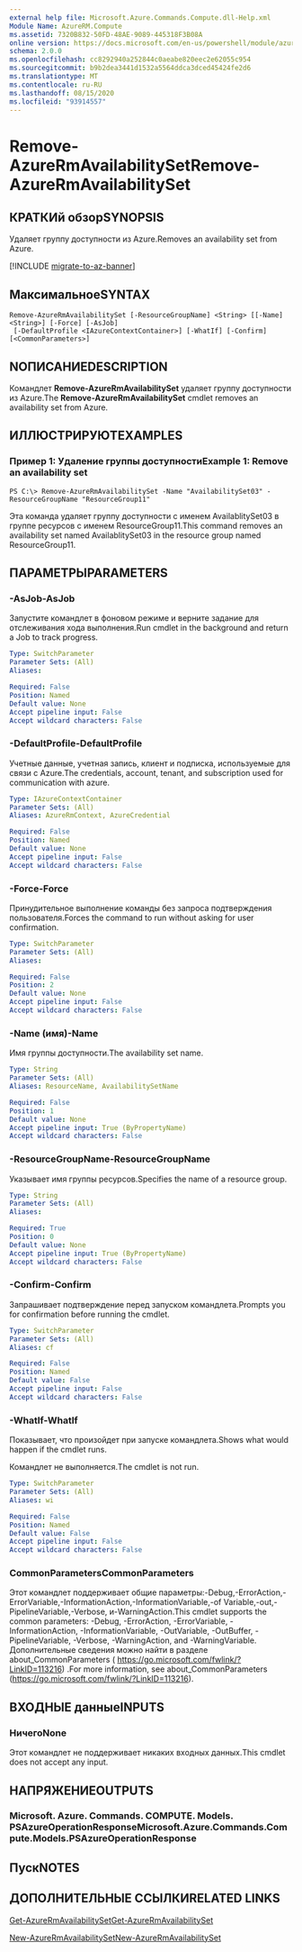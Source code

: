 ```yaml
---
external help file: Microsoft.Azure.Commands.Compute.dll-Help.xml
Module Name: AzureRM.Compute
ms.assetid: 7320B832-50FD-48AE-9089-445318F3B08A
online version: https://docs.microsoft.com/en-us/powershell/module/azurerm.compute/remove-azurermavailabilityset
schema: 2.0.0
ms.openlocfilehash: cc8292940a252844c0aeabe820eec2e62055c954
ms.sourcegitcommit: b9b2dea3441d1532a5564ddca3dced45424fe2d6
ms.translationtype: MT
ms.contentlocale: ru-RU
ms.lasthandoff: 08/15/2020
ms.locfileid: "93914557"
---
```

# <span data-ttu-id="fb4bc-101">Remove-AzureRmAvailabilitySet</span><span class="sxs-lookup"><span data-stu-id="fb4bc-101">Remove-AzureRmAvailabilitySet</span></span>

## <span data-ttu-id="fb4bc-102">КРАТКИй обзор</span><span class="sxs-lookup"><span data-stu-id="fb4bc-102">SYNOPSIS</span></span>
<span data-ttu-id="fb4bc-103">Удаляет группу доступности из Azure.</span><span class="sxs-lookup"><span data-stu-id="fb4bc-103">Removes an availability set from Azure.</span></span>

[!INCLUDE [migrate-to-az-banner](../../includes/migrate-to-az-banner.md)]

## <span data-ttu-id="fb4bc-104">Максимальное</span><span class="sxs-lookup"><span data-stu-id="fb4bc-104">SYNTAX</span></span>

```
Remove-AzureRmAvailabilitySet [-ResourceGroupName] <String> [[-Name] <String>] [-Force] [-AsJob]
 [-DefaultProfile <IAzureContextContainer>] [-WhatIf] [-Confirm] [<CommonParameters>]
```

## <span data-ttu-id="fb4bc-105">NОПИСАНИЕ</span><span class="sxs-lookup"><span data-stu-id="fb4bc-105">DESCRIPTION</span></span>
<span data-ttu-id="fb4bc-106">Командлет **Remove-AzureRmAvailabilitySet** удаляет группу доступности из Azure.</span><span class="sxs-lookup"><span data-stu-id="fb4bc-106">The **Remove-AzureRmAvailabilitySet** cmdlet removes an availability set from Azure.</span></span>

## <span data-ttu-id="fb4bc-107">ИЛЛЮСТРИРУЮТ</span><span class="sxs-lookup"><span data-stu-id="fb4bc-107">EXAMPLES</span></span>

### <span data-ttu-id="fb4bc-108">Пример 1: Удаление группы доступности</span><span class="sxs-lookup"><span data-stu-id="fb4bc-108">Example 1: Remove an availability set</span></span>
```
PS C:\> Remove-AzureRmAvailabilitySet -Name "AvailabilitySet03" -ResourceGroupName "ResourceGroup11"
```

<span data-ttu-id="fb4bc-109">Эта команда удаляет группу доступности с именем AvailablitySet03 в группе ресурсов с именем ResourceGroup11.</span><span class="sxs-lookup"><span data-stu-id="fb4bc-109">This command removes an availability set named AvailablitySet03 in the resource group named ResourceGroup11.</span></span>

## <span data-ttu-id="fb4bc-110">ПАРАМЕТРЫ</span><span class="sxs-lookup"><span data-stu-id="fb4bc-110">PARAMETERS</span></span>

### <span data-ttu-id="fb4bc-111">-AsJob</span><span class="sxs-lookup"><span data-stu-id="fb4bc-111">-AsJob</span></span>
<span data-ttu-id="fb4bc-112">Запустите командлет в фоновом режиме и верните задание для отслеживания хода выполнения.</span><span class="sxs-lookup"><span data-stu-id="fb4bc-112">Run cmdlet in the background and return a Job to track progress.</span></span>

```yaml
Type: SwitchParameter
Parameter Sets: (All)
Aliases: 

Required: False
Position: Named
Default value: None
Accept pipeline input: False
Accept wildcard characters: False
```

### <span data-ttu-id="fb4bc-113">-DefaultProfile</span><span class="sxs-lookup"><span data-stu-id="fb4bc-113">-DefaultProfile</span></span>
<span data-ttu-id="fb4bc-114">Учетные данные, учетная запись, клиент и подписка, используемые для связи с Azure.</span><span class="sxs-lookup"><span data-stu-id="fb4bc-114">The credentials, account, tenant, and subscription used for communication with azure.</span></span>

```yaml
Type: IAzureContextContainer
Parameter Sets: (All)
Aliases: AzureRmContext, AzureCredential

Required: False
Position: Named
Default value: None
Accept pipeline input: False
Accept wildcard characters: False
```

### <span data-ttu-id="fb4bc-115">-Force</span><span class="sxs-lookup"><span data-stu-id="fb4bc-115">-Force</span></span>
<span data-ttu-id="fb4bc-116">Принудительное выполнение команды без запроса подтверждения пользователя.</span><span class="sxs-lookup"><span data-stu-id="fb4bc-116">Forces the command to run without asking for user confirmation.</span></span>

```yaml
Type: SwitchParameter
Parameter Sets: (All)
Aliases: 

Required: False
Position: 2
Default value: None
Accept pipeline input: False
Accept wildcard characters: False
```

### <span data-ttu-id="fb4bc-117">-Name (имя)</span><span class="sxs-lookup"><span data-stu-id="fb4bc-117">-Name</span></span>
<span data-ttu-id="fb4bc-118">Имя группы доступности.</span><span class="sxs-lookup"><span data-stu-id="fb4bc-118">The availability set name.</span></span>

```yaml
Type: String
Parameter Sets: (All)
Aliases: ResourceName, AvailabilitySetName

Required: False
Position: 1
Default value: None
Accept pipeline input: True (ByPropertyName)
Accept wildcard characters: False
```

### <span data-ttu-id="fb4bc-119">-ResourceGroupName</span><span class="sxs-lookup"><span data-stu-id="fb4bc-119">-ResourceGroupName</span></span>
<span data-ttu-id="fb4bc-120">Указывает имя группы ресурсов.</span><span class="sxs-lookup"><span data-stu-id="fb4bc-120">Specifies the name of a resource group.</span></span>

```yaml
Type: String
Parameter Sets: (All)
Aliases: 

Required: True
Position: 0
Default value: None
Accept pipeline input: True (ByPropertyName)
Accept wildcard characters: False
```

### <span data-ttu-id="fb4bc-121">-Confirm</span><span class="sxs-lookup"><span data-stu-id="fb4bc-121">-Confirm</span></span>
<span data-ttu-id="fb4bc-122">Запрашивает подтверждение перед запуском командлета.</span><span class="sxs-lookup"><span data-stu-id="fb4bc-122">Prompts you for confirmation before running the cmdlet.</span></span>

```yaml
Type: SwitchParameter
Parameter Sets: (All)
Aliases: cf

Required: False
Position: Named
Default value: False
Accept pipeline input: False
Accept wildcard characters: False
```

### <span data-ttu-id="fb4bc-123">-WhatIf</span><span class="sxs-lookup"><span data-stu-id="fb4bc-123">-WhatIf</span></span>
<span data-ttu-id="fb4bc-124">Показывает, что произойдет при запуске командлета.</span><span class="sxs-lookup"><span data-stu-id="fb4bc-124">Shows what would happen if the cmdlet runs.</span></span>

<span data-ttu-id="fb4bc-125">Командлет не выполняется.</span><span class="sxs-lookup"><span data-stu-id="fb4bc-125">The cmdlet is not run.</span></span>

```yaml
Type: SwitchParameter
Parameter Sets: (All)
Aliases: wi

Required: False
Position: Named
Default value: False
Accept pipeline input: False
Accept wildcard characters: False
```

### <span data-ttu-id="fb4bc-126">CommonParameters</span><span class="sxs-lookup"><span data-stu-id="fb4bc-126">CommonParameters</span></span>
<span data-ttu-id="fb4bc-127">Этот командлет поддерживает общие параметры:-Debug,-ErrorAction,-ErrorVariable,-InformationAction,-InformationVariable,-of Variable,-out,-PipelineVariable,-Verbose, и-WarningAction.</span><span class="sxs-lookup"><span data-stu-id="fb4bc-127">This cmdlet supports the common parameters: -Debug, -ErrorAction, -ErrorVariable, -InformationAction, -InformationVariable, -OutVariable, -OutBuffer, -PipelineVariable, -Verbose, -WarningAction, and -WarningVariable.</span></span> <span data-ttu-id="fb4bc-128">Дополнительные сведения можно найти в разделе about_CommonParameters ( https://go.microsoft.com/fwlink/?LinkID=113216) .</span><span class="sxs-lookup"><span data-stu-id="fb4bc-128">For more information, see about_CommonParameters (https://go.microsoft.com/fwlink/?LinkID=113216).</span></span>

## <span data-ttu-id="fb4bc-129">ВХОДНЫЕ данные</span><span class="sxs-lookup"><span data-stu-id="fb4bc-129">INPUTS</span></span>

### <span data-ttu-id="fb4bc-130">Ничего</span><span class="sxs-lookup"><span data-stu-id="fb4bc-130">None</span></span>
<span data-ttu-id="fb4bc-131">Этот командлет не поддерживает никаких входных данных.</span><span class="sxs-lookup"><span data-stu-id="fb4bc-131">This cmdlet does not accept any input.</span></span>

## <span data-ttu-id="fb4bc-132">НАПРЯЖЕНИЕ</span><span class="sxs-lookup"><span data-stu-id="fb4bc-132">OUTPUTS</span></span>

### <span data-ttu-id="fb4bc-133">Microsoft. Azure. Commands. COMPUTE. Models. PSAzureOperationResponse</span><span class="sxs-lookup"><span data-stu-id="fb4bc-133">Microsoft.Azure.Commands.Compute.Models.PSAzureOperationResponse</span></span>

## <span data-ttu-id="fb4bc-134">Пуск</span><span class="sxs-lookup"><span data-stu-id="fb4bc-134">NOTES</span></span>

## <span data-ttu-id="fb4bc-135">ДОПОЛНИТЕЛЬНЫЕ ССЫЛКИ</span><span class="sxs-lookup"><span data-stu-id="fb4bc-135">RELATED LINKS</span></span>

[<span data-ttu-id="fb4bc-136">Get-AzureRmAvailabilitySet</span><span class="sxs-lookup"><span data-stu-id="fb4bc-136">Get-AzureRmAvailabilitySet</span></span>](./Get-AzureRmAvailabilitySet.md)

[<span data-ttu-id="fb4bc-137">New-AzureRmAvailabilitySet</span><span class="sxs-lookup"><span data-stu-id="fb4bc-137">New-AzureRmAvailabilitySet</span></span>](./New-AzureRmAvailabilitySet.md)


